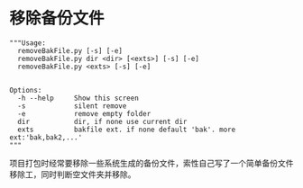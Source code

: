 # 移除备份文件

```
"""Usage:
  removeBakFile.py [-s] [-e]
  removeBakFile.py dir <dir> [<exts>] [-s] [-e]
  removeBakFile.py <exts> [-s] [-e]


Options:
  -h --help     Show this screen
  -s            silent remove
  -e            remove empty folder
  dir           dir, if none use current dir
  exts          bakfile ext. if none default 'bak'. more ext:'bak,bak2,...'
"""
```

项目打包时经常要移除一些系统生成的备份文件，索性自己写了一个简单备份文件移除工，同时判断空文件夹并移除。